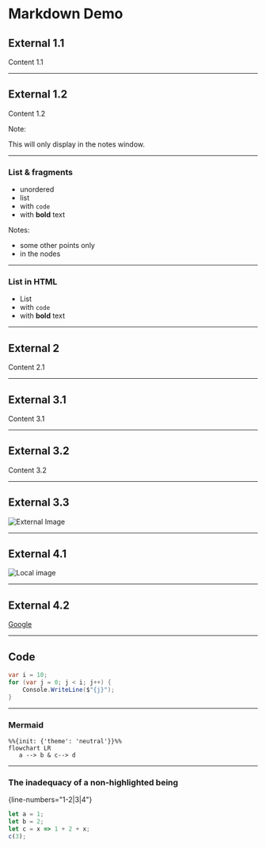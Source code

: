 # Markdown Demo

## External 1.1

Content 1.1

***

## External 1.2

Content 1.2

Note:

This will only display in the notes window.

***

### List & fragments

* unordered <!-- .element: class="fragment" -->
* list <!-- .element: class="fragment" -->
* with `code`  <!-- .element: class="fragment" -->
* with __bold__ text <!-- .element: class="fragment" -->

Notes:

- some other points only
- in the nodes

***

### List in HTML

<ul>
<li>List</li>
<li class="fragment">with <code>code</code></li>
<li class="fragment">with <strong>bold</strong> text</li>
</ul>

---

## External 2

Content 2.1

---

## External 3.1

Content 3.1

***

## External 3.2

Content 3.2

***

## External 3.3

![External Image](https://s3.amazonaws.com/static.slid.es/logo/v2/slides-symbol-512x512.png)

---
<!-- .slide data-menu-title="Abla Habla" -->

## External 4.1

![Local image](/gopher.jpg) <!-- .element: class="r-stretch" -->

***

## External 4.2

<a href="https://www.google.com">Google</a>

---

## Code

```csharp
var i = 10;
for (var j = 0; j < i; j++) {
    Console.WriteLine($"{j}");
}
```

***

### Mermaid

```mermaid
%%{init: {'theme': 'neutral'}}%%
flowchart LR
   a --> b & c--> d
```

***

### The inadequacy of a non-highlighted being

{line-numbers="1-2|3|4"}
```js
let a = 1;
let b = 2;
let c = x => 1 + 2 + x;
c(3);
```